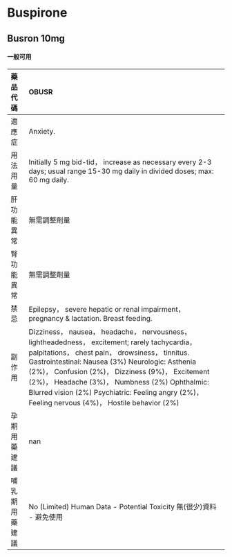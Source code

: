 # Buspirone

## Busron 10mg

#### 一般可用

| 藥品代碼       | OBUSR                                                                                                                                                                                                                                                                                                                                                                                                          |
|:---------------|:---------------------------------------------------------------------------------------------------------------------------------------------------------------------------------------------------------------------------------------------------------------------------------------------------------------------------------------------------------------------------------------------------------------|
| 適應症         | Anxiety.                                                                                                                                                                                                                                                                                                                                                                                                       |
| 用法用量       | Initially 5 mg bid-tid， increase as necessary every 2-3 days; usual range 15-30 mg daily in divided doses; max: 60 mg daily.                                                                                                                                                                                                                                                                                  |
| 肝功能異常     | 無需調整劑量                                                                                                                                                                                                                                                                                                                                                                                                   |
| 腎功能異常     | 無需調整劑量                                                                                                                                                                                                                                                                                                                                                                                                   |
| 禁忌           | Epilepsy， severe hepatic or renal impairment， pregnancy & lactation. Breast feeding.                                                                                                                                                                                                                                                                                                                         |
| 副作用         | Dizziness， nausea， headache， nervousness， lightheadedness， excitement; rarely tachycardia， palpitations， chest pain， drowsiness， tinnitus. Gastrointestinal: Nausea (3%) Neurologic: Asthenia (2%)， Confusion (2%)， Dizziness (9%)， Excitement (2%)， Headache (3%)， Numbness (2%) Ophthalmic: Blurred vision (2%) Psychiatric: Feeling angry (2%)， Feeling nervous (4%)， Hostile behavior (2%) |
| 孕期用藥建議   | nan                                                                                                                                                                                                                                                                                                                                                                                                            |
| 哺乳期用藥建議 | No (Limited) Human Data - Potential Toxicity 無(很少)資料 - 避免使用                                                                                                                                                                                                                                                                                                                                           |

